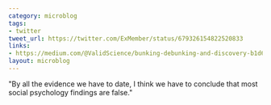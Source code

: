 ```yaml
---
category: microblog
tags:
- twitter
tweet_url: https://twitter.com/ExMember/status/679326154822520833
links:
- https://medium.com/@ValidScience/bunking-debunking-and-discovery-b1d6ece5e0cb#.b36ojk7pj
layout: microblog
---
```

"By all the evidence we have to date, I think we have to conclude that most social psychology findings are false."
